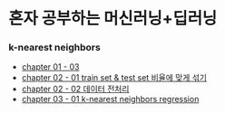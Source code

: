 # 혼자 공부하는 머신러닝+딥러닝
### k-nearest neighbors
- [chapter 01 - 03](https://github.com/jhu97/machin_learning/blob/main/following_books/BreamAndSmelt.ipynb)
- [chapter 02 - 01 train set & test set 비율에 맞게 섞기](https://github.com/jhu97/machine_learning/blob/main/following_books/Chapter02_1.ipynb)
- [chapter 02 - 02 데이터 전처리](https://github.com/jhu97/machine_learning/blob/main/following_books/Chapter02_2.ipynb)
- [chapter 03 - 01 k-nearest neighbors regression](https://github.com/jhu97/machine_learning/blob/main/following_books/Chapter03_01.ipynb)
